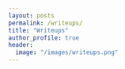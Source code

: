```yaml
---
layout: posts
permalink: /writeups/
title: "Writeups"
author_profile: true
header:
  image: "/images/writeups.png"
---
```


